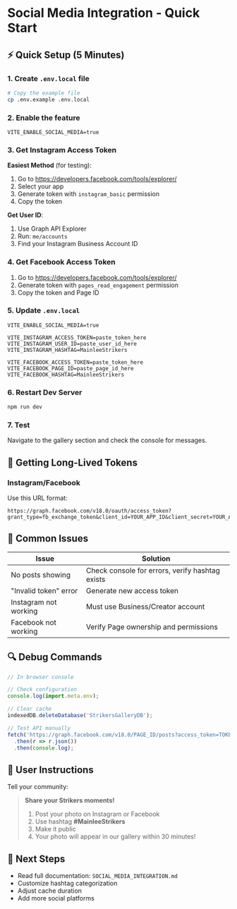 # Social Media Integration - Quick Start

## ⚡ Quick Setup (5 Minutes)

### 1. Create `.env.local` file

```bash
# Copy the example file
cp .env.example .env.local
```

### 2. Enable the feature

```env
VITE_ENABLE_SOCIAL_MEDIA=true
```

### 3. Get Instagram Access Token

**Easiest Method** (for testing):
1. Go to https://developers.facebook.com/tools/explorer/
2. Select your app
3. Generate token with `instagram_basic` permission
4. Copy the token

**Get User ID**:
1. Use Graph API Explorer
2. Run: `me/accounts`
3. Find your Instagram Business Account ID

### 4. Get Facebook Access Token

1. Go to https://developers.facebook.com/tools/explorer/
2. Generate token with `pages_read_engagement` permission
3. Copy the token and Page ID

### 5. Update `.env.local`

```env
VITE_ENABLE_SOCIAL_MEDIA=true

VITE_INSTAGRAM_ACCESS_TOKEN=paste_token_here
VITE_INSTAGRAM_USER_ID=paste_user_id_here
VITE_INSTAGRAM_HASHTAG=MainleeStrikers

VITE_FACEBOOK_ACCESS_TOKEN=paste_token_here
VITE_FACEBOOK_PAGE_ID=paste_page_id_here
VITE_FACEBOOK_HASHTAG=MainleeStrikers
```

### 6. Restart Dev Server

```bash
npm run dev
```

### 7. Test

Navigate to the gallery section and check the console for messages.

## 🔑 Getting Long-Lived Tokens

### Instagram/Facebook
Use this URL format:
```
https://graph.facebook.com/v18.0/oauth/access_token?grant_type=fb_exchange_token&client_id=YOUR_APP_ID&client_secret=YOUR_APP_SECRET&fb_exchange_token=SHORT_LIVED_TOKEN
```

## 📌 Common Issues

| Issue | Solution |
|-------|----------|
| No posts showing | Check console for errors, verify hashtag exists |
| "Invalid token" error | Generate new access token |
| Instagram not working | Must use Business/Creator account |
| Facebook not working | Verify Page ownership and permissions |

## 🔍 Debug Commands

```javascript
// In browser console

// Check configuration
console.log(import.meta.env);

// Clear cache
indexedDB.deleteDatabase('StrikersGalleryDB');

// Test API manually
fetch('https://graph.facebook.com/v18.0/PAGE_ID/posts?access_token=TOKEN')
  .then(r => r.json())
  .then(console.log);
```

## 📱 User Instructions

Tell your community:

> **Share your Strikers moments!**
> 
> 1. Post your photo on Instagram or Facebook
> 2. Use hashtag **#MainleeStrikers**
> 3. Make it public
> 4. Your photo will appear in our gallery within 30 minutes!

## 🎯 Next Steps

- Read full documentation: `SOCIAL_MEDIA_INTEGRATION.md`
- Customize hashtag categorization
- Adjust cache duration
- Add more social platforms
